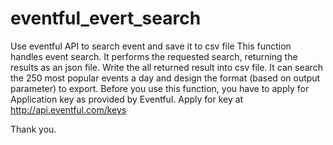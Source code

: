 # eventful_evert_search
Use eventful API to search event and save it to csv file
This function handles event search. It performs the requested search, returning the results as an json file. 
Write the all returned result into csv file. 
It can search the 250 most popular events a day and design the format (based on output parameter) to export.
Before you use this function, you have to apply for Application key as provided by Eventful.
Apply for key at http://api.eventful.com/keys
    
Thank you.

